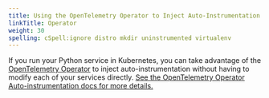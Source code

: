 ```yaml
---
title: Using the OpenTelemetry Operator to Inject Auto-Instrumentation
linkTitle: Operator
weight: 30
spelling: cSpell:ignore distro mkdir uninstrumented virtualenv
---
```


If you run your Python service in Kubernetes, you can take advantage of the
[OpenTelemetry Operator](https://github.com/open-telemetry/opentelemetry-operator)
to inject auto-instrumentation without having to modify each of your services
directly.
[See the OpenTelemetry Operator Auto-instrumentation docs for more details.](/docs/kubernetes/operator/automatic/)

